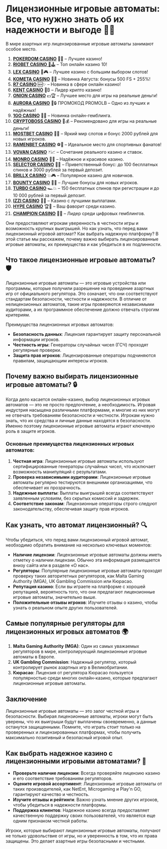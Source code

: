 # Лицензионные игровые автоматы: Все, что нужно знать об их надежности и выгоде 🎰🎲
В мире азартных игр лицензированные игровые автоматы занимают особое место.
1. [**POKERDOM CASINO**](https://4pd-stat.com/click/65c385136bcc63141167f1e3/4450/13807/subaccount) 🎰🔥 – Лучшее казино!
1. [**RIOBET CASINO** 🌟🕹️](https://tracker.rioaffi.com/link?btag=1027246_346134) – Топ онлайн казино 10!
1. [**LEX CASINO**](https://lex-ircp01.com/c71ab4dfb) 🎯🎮 – Лучшее казино с большим выбором слотов!
1. [**KOMETA CASINO**](https://stars-flight.com/s2371995e) 🚀🎁 – Новинка Августа: бонусы 500 FS + 255%!
1. [**R7 CASINO**](https://aristocratic-hall.com/s9f210880) 🆕✨ – Новинка в сфере онлайн казино!
1. [**KENT CASINO**](https://passage-through-deserts.com/de0514c15) 💎₿ – Лидер крипто казино!
1. [**ONION CASINO**](https://obclk001-2d.top/click?offer_id=986&partner_id=10542&landing_id=1798&utm_medium=affiliate&sub_1=oncasino3) 💵🏆 – Лучшее место для игры на реальные деньги!
1. [**AURORA CASINO**](https://10trafic-stat2.com/click/668546566bcc6313411604c7/6766/15114/subaccount?promocode=PROMOLB) 🌌🔒 ПРОМОКОД PROMOLB – Одно из лучших и надёжных!
1. [**1GO CASINO**](https://1go-ircp01.com/ce015f410) 🎉🎲 – Новинка онлайн-гемблинга.
1. [**CRYPTOBOSS CASINO**](https://cryptobossc.online/d847bcfa9) 👑💰 – Рекомендовано для игры на реальные деньги!
1. [**MOSTBET CASINO**](https://ktbtis024ifqfn0mst.com/beQs) 🎡💫 – Яркий мир слотов и бонус 2000 рублей для новых игроков.
1. [**RAMENBET CASINO**](https://get.saltyram.com/ru/registration?apkpop=0&partner=p24970p3296034p5526) ⚽🏅 – Идеальное место для спортивных фанатов!
1. [**VOVAN CASINO**](https://vovan.site/d2375cf9b) 🃏📈 – Сочетание реального казино и ставок.
1. [**MONRO CASINO**](https://mnr-ircp01.com/c3ce72a2c) 🌟💖 – Надёжное и красивое казино.
1. [**SELECTOR CASINO**](https://gosel.pl/SELVK) 🎁🎉 – Приветственный бонус: до 100 бесплатных спинов и 3000 рублей за первый депозит.
1. [**BRILLX CASINO**](https://brillx.pub/BRIVK) 💥🎮 – Популярное казино для новичков.
1. [**BOUNTY CASINO**](https://bounty-casino.de/BOVK) 🎯🎁 – Лучшие бонусы для новых игроков.
1. [**TURBO CASINO**](https://turbo-casino.pro/TURVK) 🏎️💥 – 150 бесплатных спинов при регистрации и до 10 000 рублей за первый депозит.
1. [**IZZI CASINO**](https://izzi-fr03.com/ca7c8a7b7) 💸🔝 – Казино с лучшими выплатами.
1. [**HYPE CASINO**](https://hypekaz.com/dc2f44ad0) 🏆🎉 – Ваш фаворит среди казино.
1. [**CHAMPION CASINO**](https://champcasino.ink/pobeda/doa-hats?p80412p305331p112c) 🥇🎰 – Лидер среди цифровых гемблингов.

Они предоставляют игрокам уверенность в честности игры и возможность крупных выигрышей. Но как узнать, что перед вами лицензионный игровой автомат? Как выбрать надежную платформу? В этой статье мы расскажем, почему важно выбирать лицензированные игровые автоматы, их преимущества и как убедиться в их подлинности.

## Что такое лицензионные игровые автоматы? 🛡️

Лицензионные игровые автоматы — это игровые устройства или программы, которые получили разрешение на проведение азартных игр от официального регулятора. Это означает, что они соответствуют стандартам безопасности, честности и надежности. В отличие от нелицензионных автоматов, такие игры проверяются независимыми аудиторами, а их программное обеспечение должно отвечать строгим критериям.

Преимущества лицензионных игровых автоматов:

- **Безопасность данных**: Лицензия гарантирует защиту персональной информации игроков.
- **Честность игры**: Генераторы случайных чисел (ГСЧ) проходят регулярные проверки.
- **Защита прав игроков**: Лицензированные операторы подчиняются правилам, защищающим интересы игроков.

## Почему важно выбирать лицензионные игровые автоматы? 🔒

Когда дело касается онлайн-казино, выбор лицензионных игровых автоматов — это не просто предпочтение, а необходимость. Игровая индустрия насыщена различными платформами, и многие из них могут не отвечать требованиям безопасности и честности. Игрокам нужно знать, что их средства и личные данные находятся в безопасности. Именно поэтому лицензионные игровые автоматы играют ключевую роль в защите игроков.

### Основные преимущества лицензионных игровых автоматов:

1. **Честная игра**: Лицензионные игровые автоматы используют сертифицированные генераторы случайных чисел, что исключает возможность манипуляций с результатами.
2. **Проверка независимыми аудиторами**: Лицензионные игровые автоматы регулярно тестируются внешними организациями, что обеспечивает их прозрачность.
3. **Надежные выплаты**: Выплаты выигрышей всегда соответствуют заявленным условиям, без скрытых комиссий и задержек.
4. **Соответствие законам**: Лицензионные операторы строго следуют законодательству, обеспечивая защиту прав игроков.

## Как узнать, что автомат лицензионный? 🔍

Чтобы убедиться, что перед вами лицензионный игровой автомат, необходимо обратить внимание на несколько ключевых моментов:

- **Наличие лицензии**: Лицензионные игровые автоматы должны иметь отметку о наличии лицензии. Обычно эта информация размещается внизу сайта или в разделе «О нас».
- **Регуляторы**: Популярные лицензионные игровые автоматы проходят проверку таких авторитетных регуляторов, как Malta Gaming Authority (MGA), UK Gambling Commission или Кюрасао.
- **Репутация казино**: Если вы играете на платформе с хорошей репутацией, вероятность того, что они предлагают лицензионные игровые автоматы, значительно выше.
- **Положительные отзывы игроков**: Изучите отзывы о казино, чтобы узнать о реальном опыте других пользователей.

## Самые популярные регуляторы для лицензионных игровых автоматов 🌍

1. **Malta Gaming Authority (MGA)**: Один из самых уважаемых регуляторов в мире, контролирующий лицензионные игровые автоматы в Европе.
2. **UK Gambling Commission**: Надежный регулятор, который контролирует рынок азартных игр в Великобритании.
3. **Кюрасао**: Лицензия от регулятора Кюрасао пользуется популярностью среди многих онлайн-казино, которые предлагают лицензионные игровые автоматы.

## Заключение

Лицензионные игровые автоматы — это залог честной игры и безопасности. Выбирая лицензионные автоматы, игроки могут быть уверены, что их выигрыши будут выплачены своевременно, а данные останутся защищенными. Помните, что играть стоит только на проверенных и лицензированных платформах, чтобы получить максимально позитивный и безопасный игровой опыт.

## Как выбрать надежное казино с лицензионными игровыми автоматами? 🎯

- **Проверьте наличие лицензии**: Всегда проверяйте лицензию казино и его соответствие требованиям регуляторов.
- **Оцените игровой ассортимент**: Лицензионные игровые автоматы от таких производителей, как NetEnt, Microgaming и Play'n GO, гарантируют качество и честность.
- **Изучите отзывы и рейтинги**: Важно узнать мнение других игроков, чтобы убедиться в надежности платформы.
- **Поддержка клиентов**: Надежное казино всегда предоставляет качественную поддержку своих пользователей, что является еще одним признаком честной работы.

Игроки, которые выбирают лицензионные игровые автоматы, получают не только удовольствие от игры, но и уверенность в том, что их права защищены. Это делает азартные игры безопасными и честными.

